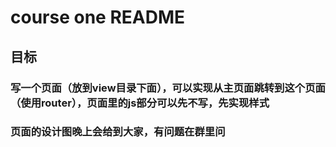 # course one README

## 目标

### 写一个页面（放到view目录下面），可以实现从主页面跳转到这个页面（使用router），页面里的js部分可以先不写，先实现样式

### 页面的设计图晚上会给到大家，有问题在群里问

